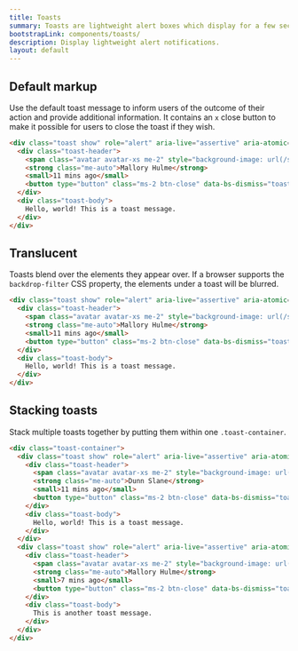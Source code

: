 ```yaml
---
title: Toasts
summary: Toasts are lightweight alert boxes which display for a few seconds after a user has taken an action, to inform them of the state or outcome. They can be used when a user clicks a button or submits a form and their aim is to provide feedback, rather than encourage to take action.
bootstrapLink: components/toasts/
description: Display lightweight alert notifications.
layout: default
---
```


## Default markup

Use the default toast message to inform users of the outcome of their action and provide additional information. It contains an `x` close button to make it possible for users to close the toast if they wish.

```html example code
<div class="toast show" role="alert" aria-live="assertive" aria-atomic="true" data-bs-autohide="false" data-bs-toggle="toast">
  <div class="toast-header">
    <span class="avatar avatar-xs me-2" style="background-image: url(/samples/avatars/018f.jpg)"></span>
    <strong class="me-auto">Mallory Hulme</strong>
    <small>11 mins ago</small>
    <button type="button" class="ms-2 btn-close" data-bs-dismiss="toast" aria-label="Close"></button>
  </div>
  <div class="toast-body">
    Hello, world! This is a toast message.
  </div>
</div>
```

## Translucent

Toasts blend over the elements they appear over. If a browser supports the `backdrop-filter` CSS property, the elements under a toast will be blurred.

```html example code
<div class="toast show" role="alert" aria-live="assertive" aria-atomic="true" data-bs-autohide="false" data-bs-toggle="toast">
  <div class="toast-header">
    <span class="avatar avatar-xs me-2" style="background-image: url(/samples/avatars/029m.jpg)"></span>
    <strong class="me-auto">Mallory Hulme</strong>
    <small>11 mins ago</small>
    <button type="button" class="ms-2 btn-close" data-bs-dismiss="toast" aria-label="Close"></button>
  </div>
  <div class="toast-body">
    Hello, world! This is a toast message.
  </div>
</div>
```

## Stacking toasts

Stack multiple toasts together by putting them within one `.toast-container`.

```html example height="260px"
<div class="toast-container">
  <div class="toast show" role="alert" aria-live="assertive" aria-atomic="true" data-bs-autohide="false" data-bs-toggle="toast">
    <div class="toast-header">
      <span class="avatar avatar-xs me-2" style="background-image: url(/samples/avatars/008m.jpg)"></span>
      <strong class="me-auto">Dunn Slane</strong>
      <small>11 mins ago</small>
      <button type="button" class="ms-2 btn-close" data-bs-dismiss="toast" aria-label="Close"></button>
    </div>
    <div class="toast-body">
      Hello, world! This is a toast message.
    </div>
  </div>
  <div class="toast show" role="alert" aria-live="assertive" aria-atomic="true" data-bs-autohide="false" data-bs-toggle="toast">
    <div class="toast-header">
      <span class="avatar avatar-xs me-2" style="background-image: url(/samples/avatars/020m.jpg)"></span>
      <strong class="me-auto">Mallory Hulme</strong>
      <small>7 mins ago</small>
      <button type="button" class="ms-2 btn-close" data-bs-dismiss="toast" aria-label="Close"></button>
    </div>
    <div class="toast-body">
      This is another toast message.
    </div>
  </div>
</div>
```

